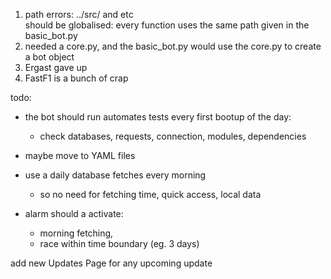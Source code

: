 1. path errors: ../src/ and etc <br> should be globalised: every function uses the same path given in the basic_bot.py
2. needed a core.py, and the basic_bot.py would use the core.py to create a bot object
3. Ergast gave up
4. FastF1 is a bunch of crap

todo:

- the bot should run automates tests every first bootup of the day:
  - check databases, requests, connection, modules, dependencies

- maybe move to YAML files

- use a daily database fetches every morning
  - so no need for fetching time, quick access, local data

- alarm should a activate:
  - morning fetching,
  - race within time boundary (eg. 3 days)

add new Updates Page for any upcoming update